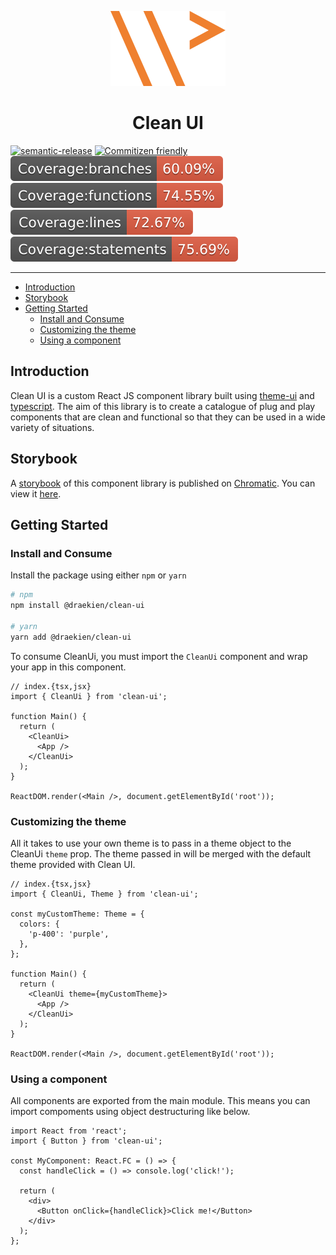 <p align="center">
  <img src="docs/wpei-logo.svg" alt="the logo of wpei.me">
</p>

<h1 align="center">Clean UI</h1>

[![semantic-release](https://img.shields.io/badge/%20%20%F0%9F%93%A6%F0%9F%9A%80-semantic--release-e10079.svg)](https://github.com/semantic-release/semantic-release)
[![Commitizen friendly](https://img.shields.io/badge/commitizen-friendly-brightgreen.svg)](http://commitizen.github.io/cz-cli/)
![Branch Coverage](docs/badge-branches.svg)
![Function Coverage](docs/badge-functions.svg)
![Line Coverage](docs/badge-lines.svg)
![Statement Coverage](docs/badge-statements.svg)

---

- [Introduction](#introduction)
- [Storybook](#storybook)
- [Getting Started](#getting-started)
  - [Install and Consume](#install-and-consume)
  - [Customizing the theme](#customizing-the-theme)
  - [Using a component](#using-a-component)

## Introduction

Clean UI is a custom React JS component library built using
[theme-ui](https://github.com/system-ui/theme-ui)
and [typescript](https://www.typescriptlang.org/).
The aim of this library is to create a catalogue of
plug and play components that are clean and functional
so that they can be used in a wide variety of situations.

## Storybook

A [storybook](https://storybook.js.org/) of this component library
is published on [Chromatic](chromatic.com/). You can view it
[here](https://master--60751defa4d2780021f0bf50.chromatic.com).

## Getting Started

### Install and Consume

Install the package using either `npm` or `yarn`

```bash
# npm
npm install @draekien/clean-ui

# yarn
yarn add @draekien/clean-ui
```

To consume CleanUi, you must import the `CleanUi` component and wrap your
app in this component.

```tsx
// index.{tsx,jsx}
import { CleanUi } from 'clean-ui';

function Main() {
  return (
    <CleanUi>
      <App />
    </CleanUi>
  );
}

ReactDOM.render(<Main />, document.getElementById('root'));
```

### Customizing the theme

All it takes to use your own theme is to pass in a theme object to the
CleanUi `theme` prop. The theme passed in will be merged with the default
theme provided with Clean UI.

```tsx
// index.{tsx,jsx}
import { CleanUi, Theme } from 'clean-ui';

const myCustomTheme: Theme = {
  colors: {
    'p-400': 'purple',
  },
};

function Main() {
  return (
    <CleanUi theme={myCustomTheme}>
      <App />
    </CleanUi>
  );
}

ReactDOM.render(<Main />, document.getElementById('root'));
```

### Using a component

All components are exported from the main module. This means you can import
compoments using object destructuring like below.

```tsx
import React from 'react';
import { Button } from 'clean-ui';

const MyComponent: React.FC = () => {
  const handleClick = () => console.log('click!');

  return (
    <div>
      <Button onClick={handleClick}>Click me!</Button>
    </div>
  );
};
```
